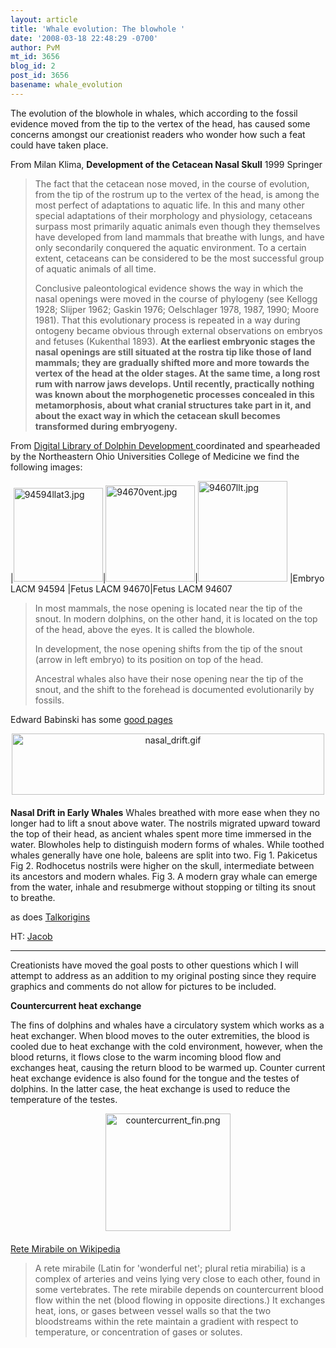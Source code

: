 ```yaml
---
layout: article
title: 'Whale evolution: The blowhole '
date: '2008-03-18 22:48:29 -0700'
author: PvM
mt_id: 3656
blog_id: 2
post_id: 3656
basename: whale_evolution
---
```

The evolution of the blowhole in whales, which according to the fossil evidence moved from the tip to the vertex of the head, has caused some concerns amongst our creationist readers who wonder how such a feat could have taken place.

From Milan Klima, **Development of the Cetacean Nasal Skull** 1999 Springer

> The fact that the cetacean nose moved, in the course of evolution, from the tip of the rostrum up to the vertex of the head, is among the most perfect of adaptations to aquatic life. In this and many other special adaptations of their morphology and physiology, cetaceans surpass most primarily aquatic animals even though they themselves have developed from land mammals that breathe with lungs, and have only secondarily conquered the aquatic environment. To a certain extent, cetaceans can be considered to be the most successful group of aquatic animals of all time.
> 
> Conclusive paleontological evidence shows the way in which the nasal openings were moved in the course of phylogeny (see Kellogg 1928; Slijper 1962; Gaskin 1976; Oelschlager 1978, 1987, 1990; Moore 1981). That this evolutionary process is repeated in a way during ontogeny became obvious through external observations on embryos and fetuses (Kukenthal 1893). **At the earliest embryonic stages the nasal openings are still situated at the rostra tip like those of land mammals; they are gradually shifted more and more towards the vertex of the head at the older stages. At the same time, a long rost rum with narrow jaws develops. Until recently, practically nothing was known about the morphogenetic processes concealed in this metamorphosis, about what cranial structures take part in it, and about the exact way in which the cetacean skull becomes transformed during embryogeny.**

From [Digital Library of Dolphin Development ](http://www.neoucom.edu/DLDD/interst/develop/blowhole/index.html) coordinated and spearheaded by the Northeastern Ohio Universities College of Medicine we find the following images:


|[<img src="/PT/uploads/2008/94594llat3-thumb-143x150.jpg" alt="94594llat3.jpg" width="143" height="150" class="mt-image-none" />](http://pandasthumb.org/archives/94594llat3.html)|[<img src="/PT/uploads/2008/94670vent-thumb-143x154.jpg" alt="94670vent.jpg" width="143" height="154" class="mt-image-none" />](http://pandasthumb.org/archives/94670vent.html)|[<img src="/PT/uploads/2008/94607llt-thumb-143x161.jpg" alt="94607llt.jpg" width="143" height="161" class="mt-image-none" />](http://pandasthumb.org/archives/94607llt.html)
|Embryo LACM 94594 |Fetus LACM 94670|Fetus LACM 94607



> In most mammals, the nose opening is located near the tip of the snout. In modern dolphins, on the other hand, it is located on the top of the head, above the eyes. It is called the blowhole.
> 
> In development, the nose opening shifts from the tip of the snout (arrow in left embryo) to its position on top of the head.
> 
> Ancestral whales also have their nose opening near the tip of the snout, and the shift to the forehead is documented evolutionarily by fossils. 

Edward Babinski has some [good pages](http://www.edwardtbabinski.us/whales/evolution_of_whales/)

<img src="/PT/uploads/2008/nasal_drift.gif" alt="nasal_drift.gif" width="500" height="98" style="text-align: center; display: block; margin: 0 auto 20px;" class="mt-image-center" />


**Nasal Drift in Early Whales**
Whales breathed with more ease when they no longer had to lift a snout above water. The nostrils migrated upward toward the top of their head, as ancient whales spent more time immersed in the water. Blowholes help to distinguish modern forms of whales. While toothed whales generally have one hole, baleens are split into two.
Fig 1. Pakicetus
Fig 2. Rodhocetus nostrils were higher on the skull, intermediate between its ancestors and modern whales.
Fig 3. A modern gray whale can emerge from the water, inhale and resubmerge without stopping or tilting its snout to breathe.

as does [Talkorigins](http://www.talkorigins.org/features/whales/)

HT: [Jacob](http://pandasthumb.org/archives/2008/03/transitional-fo.html#comment-146588)

*********

Creationists have moved the goal posts to other questions which I will attempt to address as an addition to my original posting since they require graphics and comments do not allow for pictures to be included.

**Countercurrent heat exchange**

The fins of dolphins and whales have a circulatory system which works as a heat exchanger. When blood moves to the outer extremities, the blood is cooled due to heat exchange with the cold environment, however, when the blood returns, it flows close to the warm incoming blood flow and exchanges heat, causing the return blood to be warmed up. Counter current heat exchange evidence is also found for the tongue and the testes of dolphins. In the latter case, the heat exchange is used to reduce the temperature of the testes. 

[<img src="/PT/uploads/2008/countercurrent_fin-thumb-200x188.png" alt="countercurrent_fin.png" width="200" height="188" style="text-align: center; display: block; margin: 0 auto 20px;" class="mt-image-center" />](http://pandasthumb.org/countercurrent_fin.html)

[Rete Mirabile on Wikipedia](http://en.wikipedia.org/wiki/Rete_mirabile) 

> A rete mirabile (Latin for 'wonderful net'; plural retia mirabilia) is a complex of arteries and veins lying very close to each other, found in some vertebrates. The rete mirabile depends on countercurrent blood flow within the net (blood flowing in opposite directions.) It exchanges heat, ions, or gases between vessel walls so that the two bloodstreams within the rete maintain a gradient with respect to temperature, or concentration of gases or solutes.
